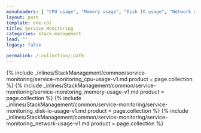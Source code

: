 ```yaml
---
menuheaders: [ "CPU usage", "Memory usage", "Disk IO usage", "Network usage" ]
layout: post
template: one-col
title: Service Monitoring
categories: stack-management
lead: ""
legacy: false

permalink: /:collection/:path
---
```





<a href="#cpu-usage"></a>{% include _inlines/StackManagement/common/service-monitoring/service-monitoring_cpu-usage-v1.md  product = page.collection %}
<a href="#memory-usage"></a>{% include _inlines/StackManagement/common/service-monitoring/service-monitoring_memory-usage-v1.md  product = page.collection %}
<a href="#disk-io-usage"></a>{% include _inlines/StackManagement/common/service-monitoring/service-monitoring_disk-io-usage-v1.md  product = page.collection %}
<a href="#network-usage"></a>{% include _inlines/StackManagement/common/service-monitoring/service-monitoring_network-usage-v1.md  product = page.collection %}